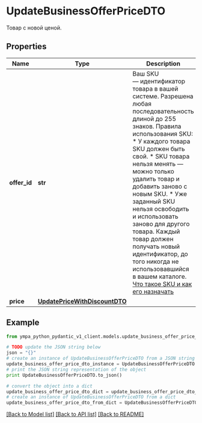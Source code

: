 # UpdateBusinessOfferPriceDTO

Товар с новой ценой.

## Properties
Name | Type | Description | Notes
------------ | ------------- | ------------- | -------------
**offer_id** | **str** | Ваш SKU — идентификатор товара в вашей системе.  Разрешена любая последовательность длиной до 255 знаков.  Правила использования SKU:  * У каждого товара SKU должен быть свой.  * SKU товара нельзя менять — можно только удалить товар и добавить заново с новым SKU.  * Уже заданный SKU нельзя освободить и использовать заново для другого товара. Каждый товар должен получать новый идентификатор, до того никогда не использовавшийся в вашем каталоге.  [Что такое SKU и как его назначать](https://yandex.ru/support/marketplace/assortment/add/index.html#fields)  | 
**price** | [**UpdatePriceWithDiscountDTO**](UpdatePriceWithDiscountDTO.md) |  | 

## Example

```python
from ympa_python_pydantic_v1_client.models.update_business_offer_price_dto import UpdateBusinessOfferPriceDTO

# TODO update the JSON string below
json = "{}"
# create an instance of UpdateBusinessOfferPriceDTO from a JSON string
update_business_offer_price_dto_instance = UpdateBusinessOfferPriceDTO.from_json(json)
# print the JSON string representation of the object
print UpdateBusinessOfferPriceDTO.to_json()

# convert the object into a dict
update_business_offer_price_dto_dict = update_business_offer_price_dto_instance.to_dict()
# create an instance of UpdateBusinessOfferPriceDTO from a dict
update_business_offer_price_dto_from_dict = UpdateBusinessOfferPriceDTO.from_dict(update_business_offer_price_dto_dict)
```
[[Back to Model list]](../README.md#documentation-for-models) [[Back to API list]](../README.md#documentation-for-api-endpoints) [[Back to README]](../README.md)


